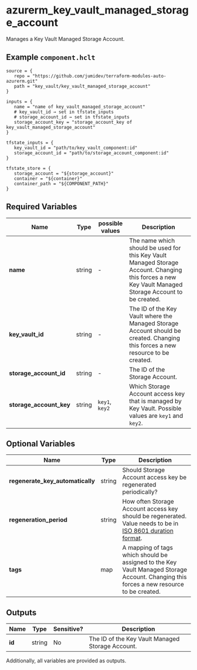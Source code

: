 # azurerm_key_vault_managed_storage_account

Manages a Key Vault Managed Storage Account.

## Example `component.hclt`

```hcl
source = {
   repo = "https://github.com/jumidev/terraform-modules-auto-azurerm.git" 
   path = "key_vault/key_vault_managed_storage_account" 
}

inputs = {
   name = "name of key_vault_managed_storage_account" 
   # key_vault_id → set in tfstate_inputs
   # storage_account_id → set in tfstate_inputs
   storage_account_key = "storage_account_key of key_vault_managed_storage_account" 
}

tfstate_inputs = {
   key_vault_id = "path/to/key_vault_component:id" 
   storage_account_id = "path/to/storage_account_component:id" 
}

tfstate_store = {
   storage_account = "${storage_account}" 
   container = "${container}" 
   container_path = "${COMPONENT_PATH}" 
}

```

## Required Variables

| Name | Type |  possible values |  Description |
| ---- | --------- |  ----------- | ----------- |
| **name** | string |  -  |  The name which should be used for this Key Vault Managed Storage Account. Changing this forces a new Key Vault Managed Storage Account to be created. | 
| **key_vault_id** | string |  -  |  The ID of the Key Vault where the Managed Storage Account should be created. Changing this forces a new resource to be created. | 
| **storage_account_id** | string |  -  |  The ID of the Storage Account. | 
| **storage_account_key** | string |  `key1`, `key2`  |  Which Storage Account access key that is managed by Key Vault. Possible values are `key1` and `key2`. | 

## Optional Variables

| Name | Type |  Description |
| ---- | --------- |  ----------- |
| **regenerate_key_automatically** | string |  Should Storage Account access key be regenerated periodically? | 
| **regeneration_period** | string |  How often Storage Account access key should be regenerated. Value needs to be in [ISO 8601 duration format](https://en.wikipedia.org/wiki/ISO_8601#Durations). | 
| **tags** | map |  A mapping of tags which should be assigned to the Key Vault Managed Storage Account. Changing this forces a new resource to be created. | 



## Outputs

| Name | Type | Sensitive? | Description |
| ---- | ---- | --------- | --------- |
| **id** | string | No  | The ID of the Key Vault Managed Storage Account. | 

Additionally, all variables are provided as outputs.
